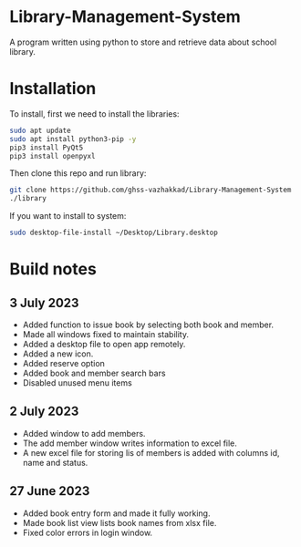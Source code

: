 # Library-Management-System
A program written using python to store and retrieve data about school library.

# Installation
To install, first we need to install the libraries:
```sh
sudo apt update
sudo apt install python3-pip -y
pip3 install PyQt5
pip3 install openpyxl
```
Then clone this repo and run library:

```sh 
git clone https://github.com/ghss-vazhakkad/Library-Management-System
./library
```

If you want to install to system:
```sh
sudo desktop-file-install ~/Desktop/Library.desktop
```

# Build notes
## 3 July 2023
* Added function to issue book by selecting both book and member.
* Made all windows fixed to maintain stability.
* Added a desktop file to open app remotely.
* Added a new icon.
* Added reserve option
* Added book and member search bars
* Disabled unused menu items
## 2 July 2023
* Added window to add members.
* The add member window writes information to excel file.
* A new excel file for storing lis of members is added with columns id, name and status.
## 27 June 2023
* Added book entry form and made it fully working.
* Made book list view lists book names from xlsx file.
* Fixed color errors in login window.